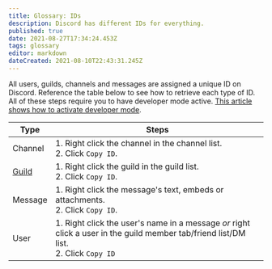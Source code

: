 ```yaml
---
title: Glossary: IDs
description: Discord has different IDs for everything.
published: true
date: 2021-08-27T17:34:24.453Z
tags: glossary
editor: markdown
dateCreated: 2021-08-10T22:43:31.245Z
---
```


All users, guilds, channels and messages are assigned a unique ID on Discord. Reference the table below to see how to retrieve each type of ID. All of these steps require you to have developer mode active. [This article shows how to activate developer mode](https://www.howtogeek.com/714348/how-to-enable-or-disable-developer-mode-on-discord/).

| **Type** | **Steps** |
| --- | --- |
| Channel | 1\. Right click the channel in the channel list.  <br>2\. Click `Copy ID`. |
| [Guild](/glossary/guild) | 1\. Right click the guild in the guild list.  <br>2\. Click `Copy ID`. |
| Message | 1\. Right click the message's text, embeds or attachments.  <br>2\. Click `Copy ID`. |
| User | 1\. Right click the user's name in a message *or* right click a user in the guild member tab/friend list/DM list.  <br>2\. Click `Copy ID` |